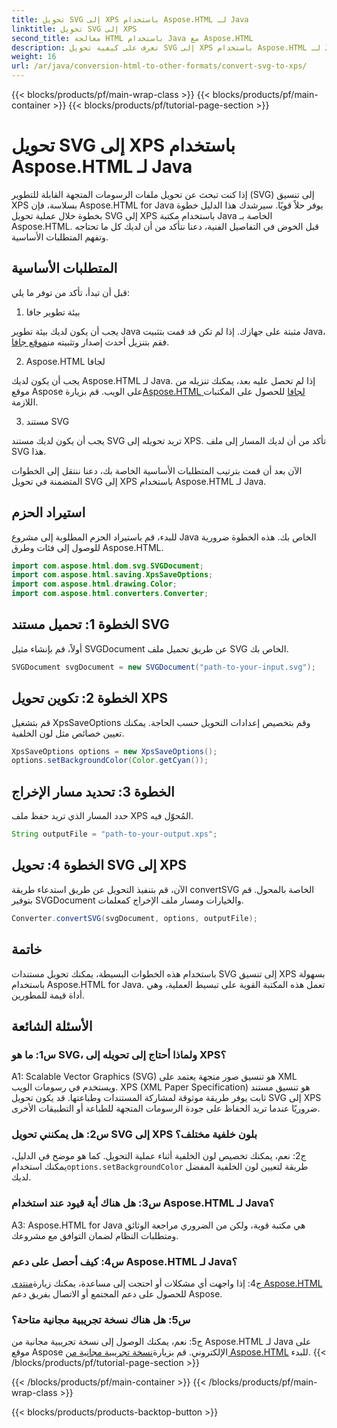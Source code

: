 ```yaml
---
title: تحويل SVG إلى XPS باستخدام Aspose.HTML لـ Java
linktitle: تحويل SVG إلى XPS
second_title: معالجة HTML باستخدام Java مع Aspose.HTML
description: تعرف على كيفية تحويل SVG إلى XPS باستخدام Aspose.HTML لـ Java. دليل بسيط خطوة بخطوة لإجراء تحويلات سلسة.
weight: 16
url: /ar/java/conversion-html-to-other-formats/convert-svg-to-xps/
---
```


{{< blocks/products/pf/main-wrap-class >}}
{{< blocks/products/pf/main-container >}}
{{< blocks/products/pf/tutorial-page-section >}}

# تحويل SVG إلى XPS باستخدام Aspose.HTML لـ Java


إذا كنت تبحث عن تحويل ملفات الرسومات المتجهة القابلة للتطوير (SVG) إلى تنسيق XPS بسلاسة، فإن Aspose.HTML for Java يوفر حلاً قويًا. سيرشدك هذا الدليل خطوة بخطوة خلال عملية تحويل SVG إلى XPS باستخدام مكتبة Java الخاصة بـ Aspose.HTML. قبل الخوض في التفاصيل الفنية، دعنا نتأكد من أن لديك كل ما تحتاجه وتفهم المتطلبات الأساسية.

## المتطلبات الأساسية

قبل أن تبدأ، تأكد من توفر ما يلي:

1. بيئة تطوير جافا

 يجب أن يكون لديك بيئة تطوير Java مثبتة على جهازك. إذا لم تكن قد قمت بتثبيت Java، فقم بتنزيل أحدث إصدار وتثبيته من[موقع جافا](https://www.oracle.com/java/technologies/javase-downloads.html).

2. Aspose.HTML لجافا

يجب أن يكون لديك Aspose.HTML لـ Java. إذا لم تحصل عليه بعد، يمكنك تنزيله من موقع Aspose على الويب. قم بزيارة[Aspose.HTML لجافا](https://releases.aspose.com/html/java/) للحصول على المكتبات اللازمة.

3. مستند SVG

يجب أن يكون لديك مستند SVG تريد تحويله إلى XPS. تأكد من أن لديك المسار إلى ملف SVG هذا.

الآن بعد أن قمت بترتيب المتطلبات الأساسية الخاصة بك، دعنا ننتقل إلى الخطوات المتضمنة في تحويل SVG إلى XPS باستخدام Aspose.HTML لـ Java.

## استيراد الحزم

للبدء، قم باستيراد الحزم المطلوبة إلى مشروع Java الخاص بك. هذه الخطوة ضرورية للوصول إلى فئات وطرق Aspose.HTML.

```java
import com.aspose.html.dom.svg.SVGDocument;
import com.aspose.html.saving.XpsSaveOptions;
import com.aspose.html.drawing.Color;
import com.aspose.html.converters.Converter;
```

## الخطوة 1: تحميل مستند SVG

أولاً، قم بإنشاء مثيل SVGDocument عن طريق تحميل ملف SVG الخاص بك.

```java
SVGDocument svgDocument = new SVGDocument("path-to-your-input.svg");
```

## الخطوة 2: تكوين تحويل XPS

قم بتشغيل XpsSaveOptions وقم بتخصيص إعدادات التحويل حسب الحاجة. يمكنك تعيين خصائص مثل لون الخلفية.

```java
XpsSaveOptions options = new XpsSaveOptions();
options.setBackgroundColor(Color.getCyan());
```

## الخطوة 3: تحديد مسار الإخراج

حدد المسار الذي تريد حفظ ملف XPS المُحوّل فيه.

```java
String outputFile = "path-to-your-output.xps";
```

## الخطوة 4: تحويل SVG إلى XPS

الآن، قم بتنفيذ التحويل عن طريق استدعاء طريقة convertSVG الخاصة بالمحول. قم بتوفير SVGDocument والخيارات ومسار ملف الإخراج كمعلمات.

```java
Converter.convertSVG(svgDocument, options, outputFile);
```

## خاتمة

باستخدام هذه الخطوات البسيطة، يمكنك تحويل مستندات SVG إلى تنسيق XPS بسهولة باستخدام Aspose.HTML for Java. تعمل هذه المكتبة القوية على تبسيط العملية، وهي أداة قيمة للمطورين.

## الأسئلة الشائعة

### س1: ما هو SVG، ولماذا أحتاج إلى تحويله إلى XPS؟

A1: Scalable Vector Graphics (SVG) هو تنسيق صور متجهة يعتمد على XML ويستخدم في رسومات الويب. XPS (XML Paper Specification) هو تنسيق مستند ثابت يوفر طريقة موثوقة لمشاركة المستندات وطباعتها. قد يكون تحويل SVG إلى XPS ضروريًا عندما تريد الحفاظ على جودة الرسومات المتجهة للطباعة أو التطبيقات الأخرى.

### س2: هل يمكنني تحويل SVG إلى XPS بلون خلفية مختلف؟

 ج2: نعم، يمكنك تخصيص لون الخلفية أثناء عملية التحويل. كما هو موضح في الدليل، يمكنك استخدام`options.setBackgroundColor` طريقة لتعيين لون الخلفية المفضل لديك.

### س3: هل هناك أية قيود عند استخدام Aspose.HTML لـ Java؟

A3: Aspose.HTML for Java هي مكتبة قوية، ولكن من الضروري مراجعة الوثائق ومتطلبات النظام لضمان التوافق مع مشروعك.

### س4: كيف أحصل على دعم Aspose.HTML لـ Java؟

 ج4: إذا واجهت أي مشكلات أو احتجت إلى مساعدة، يمكنك زيارة[منتدى Aspose.HTML](https://forum.aspose.com/) للحصول على دعم المجتمع أو الاتصال بفريق دعم Aspose.

### س5: هل هناك نسخة تجريبية مجانية متاحة؟

 ج5: نعم، يمكنك الوصول إلى نسخة تجريبية مجانية من Aspose.HTML لـ Java على موقع Aspose الإلكتروني. قم بزيارة[نسخة تجريبية مجانية من Aspose.HTML](https://releases.aspose.com/) للبدء.
{{< /blocks/products/pf/tutorial-page-section >}}

{{< /blocks/products/pf/main-container >}}
{{< /blocks/products/pf/main-wrap-class >}}

{{< blocks/products/products-backtop-button >}}
